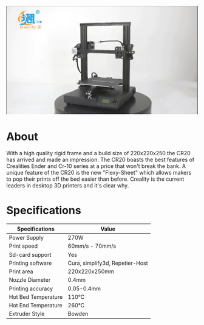 ![](img/CR20.JPG)

# About

With a high quality rigid frame and a build size of 220x220x250 the CR20 has arrived and made an impression.
The CR20 boasts the best features of Crealities Ender and Cr-10 series at a price that won't break the bank.
A unique feature of the CR20 is the new "Flexy-Sheet" which allows makers to pop their prints off the bed easier than before.
Creality is the current leaders in desktop 3D printers and it's clear why.



# Specifications

| Specifications      | Value                           |
| ------------------- | ------------------------------- |
| Power Supply        | 270W                            |
| Print speed         | 60mm/s - 70mm/s                         |
| Sd-card support     | Yes                             |
| Printing software   | Cura, simplify3d, Repetier-Host |
| Print area          | 220x220x250mm                  |
| Nozzle Diameter     | 0.4mm               |
| Printing accuracy   | 0.05-0.4mm                         |
| Hot Bed Temperature | 110°C                           |
| Hot End Temperature | 260°C                           |
Extruder Style| Bowden|

